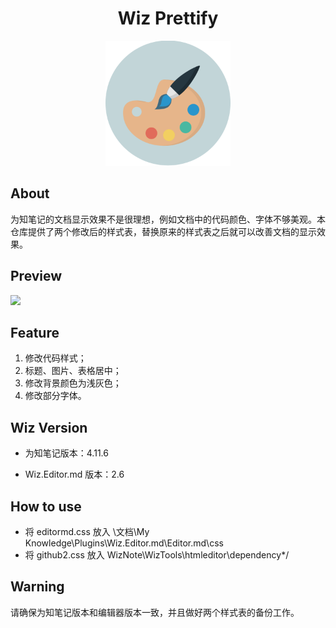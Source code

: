 <div align="center">
    <h1>
    	Wiz Prettify
	</h1>
    <img src="pics/LogoMakr_1BPkDB.png" width="200px">
</div>

## About

为知笔记的文档显示效果不是很理想，例如文档中的代码颜色、字体不够美观。本仓库提供了两个修改后的样式表，替换原来的样式表之后就可以改善文档的显示效果。

## Preview

![](pics/1.gif)

##  Feature

1. 修改代码样式；
2. 标题、图片、表格居中；
3. 修改背景颜色为浅灰色；
4. 修改部分字体。

## Wiz Version

- 为知笔记版本：4.11.6

- Wiz.Editor.md 版本：2.6

## How to use

- 将 editormd.css 放入 \文档\My Knowledge\Plugins\Wiz.Editor.md\Editor.md\css
- 将 github2.css 放入 WizNote\WizTools\htmleditor\dependency*/

##  Warning

请确保为知笔记版本和编辑器版本一致，并且做好两个样式表的备份工作。